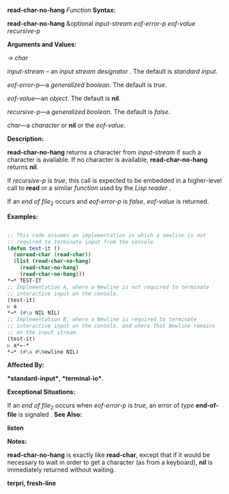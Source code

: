 **read-char-no-hang** *Function* **Syntax:** 



**read-char-no-hang** &amp;optional *input-stream eof-error-p eof-value recursive-p* 



**Arguments and Values:** 



*→ char* 



*input-stream* – an *input stream designator* . The default is *standard input*. 



*eof-error-p*—a *generalized boolean*. The default is *true*. 



*eof-value*—an *object*. The default is **nil**. 



*recursive-p*—a *generalized boolean*. The default is *false*. 



*char*—a *character* or **nil** or the *eof-value*. 



**Description:** 



**read-char-no-hang** returns a character from *input-stream* if such a character is available. If no character is available, **read-char-no-hang** returns **nil**. 







 



 



If *recursive-p* is *true*, this call is expected to be embedded in a higher-level call to **read** or a similar *function* used by the *Lisp reader* . 



If an *end of file*<sub>2</sub> occurs and *eof-error-p* is *false*, *eof-value* is returned. 



**Examples:**
```lisp

;; This code assumes an implementation in which a newline is not 
;; required to terminate input from the console. 
(defun test-it () 
  (unread-char (read-char)) 
  (list (read-char-no-hang) 
	(read-char-no-hang) 
	(read-char-no-hang))) 
*→* TEST-IT 
;; Implementation A, where a Newline is not required to terminate 
;; interactive input on the console. 
(test-it) 
▷ a 
*→* (#\a NIL NIL) 
;; Implementation B, where a Newline is required to terminate 
;; interactive input on the console, and where that Newline remains 
;; on the input stream. 
(test-it) 
▷ a*←-* 
*→* (#\a #\Newline NIL) 

```
**Affected By:** 



**\*standard-input\***, **\*terminal-io\***. 



**Exceptional Situations:** 



If an *end of file*<sub>2</sub> occurs when *eof-error-p* is *true*, an error of *type* **end-of-file** is signaled . **See Also:** 



**listen** 



**Notes:** 



**read-char-no-hang** is exactly like **read-char**, except that if it would be necessary to wait in order to get a character (as from a keyboard), **nil** is immediately returned without waiting. 







 



 



**terpri, fresh-line** 



